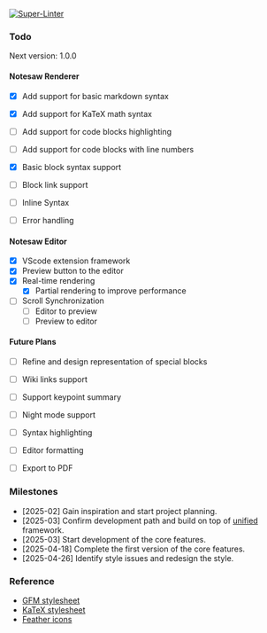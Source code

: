 [![Super-Linter](https://github.com/Appleblue17/Notesaw/actions/workflows/lint.yml/badge.svg)](https://github.com/marketplace/actions/super-linter)

### Todo

Next version: 1.0.0

#### Notesaw Renderer

- [x] Add support for basic markdown syntax
- [x] Add support for KaTeX math syntax
- [ ] Add support for code blocks highlighting
- [ ] Add support for code blocks with line numbers

- [x] Basic block syntax support
- [ ] Block link support
- [ ] Inline Syntax
- [ ] Error handling

#### Notesaw Editor

- [x] VScode extension framework
- [x] Preview button to the editor
- [x] Real-time rendering
  - [x] Partial rendering to improve performance
- [ ] Scroll Synchronization
  - [ ] Editor to preview
  - [ ] Preview to editor

#### Future Plans

- [ ] Refine and design representation of special blocks
- [ ] Wiki links support

- [ ] Support keypoint summary
- [ ] Night mode support
- [ ] Syntax highlighting
- [ ] Editor formatting
- [ ] Export to PDF

### Milestones

- [2025-02] Gain inspiration and start project planning.
- [2025-03] Confirm development path and build on top of [unified](https://github.com/unifiedjs/unified) framework.
- [2025-03] Start development of the core features.
- [2025-04-18] Complete the first version of the core features.
- [2025-04-26] Identify style issues and redesign the style.

### Reference

- [GFM stylesheet](https://cdnjs.com/libraries/github-markdown-css)
- [KaTeX stylesheet](https://cdn.jsdelivr.net/npm/katex@0.16.8/dist/katex.css)
- [Feather icons](https://feathericons.com/)

<!-- This is the README for your extension. After writing up a brief description, we recommend including the following sections.

## Features

Describe specific features of your extension including screenshots of your extension in action. Image paths are relative to this README file.

For example if there is an image subfolder under your extension project workspace:

\!\[feature X\]\(images/feature-x.png\)

> Tip: Many popular extensions utilize animations. This is an excellent way to show off your extension! We recommend short, focused animations that are easy to follow.

## Requirements

If you have any requirements or dependencies, add a section describing those and how to install and configure them.

## Extension Settings

Include if your extension adds any VS Code settings through the `contributes.configuration` extension point.

For example:

This extension contributes the following settings:

* `myExtension.enable`: Enable/disable this extension.
* `myExtension.thing`: Set to `blah` to do something.

## Known Issues

Calling out known issues can help limit users opening duplicate issues against your extension.

## Release Notes

Users appreciate release notes as you update your extension.

### 1.0.0

Initial release of ...

### 1.0.1

Fixed issue #.

### 1.1.0

Added features X, Y, and Z.

---

## Following extension guidelines

Ensure that you've read through the extensions guidelines and follow the best practices for creating your extension.

* [Extension Guidelines](https://code.visualstudio.com/api/references/extension-guidelines)

## Working with Markdown

You can author your README using Visual Studio Code. Here are some useful editor keyboard shortcuts:

* Split the editor (`Cmd+\` on macOS or `Ctrl+\` on Windows and Linux).
* Toggle preview (`Shift+Cmd+V` on macOS or `Shift+Ctrl+V` on Windows and Linux).
* Press `Ctrl+Space` (Windows, Linux, macOS) to see a list of Markdown snippets.

## For more information

* [Visual Studio Code's Markdown Support](http://code.visualstudio.com/docs/languages/markdown)
* [Markdown Syntax Reference](https://help.github.com/articles/markdown-basics/)

**Enjoy!** -->

